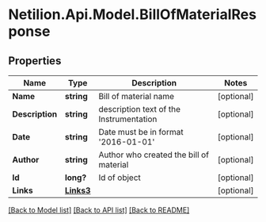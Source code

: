 # Netilion.Api.Model.BillOfMaterialResponse
## Properties

Name | Type | Description | Notes
------------ | ------------- | ------------- | -------------
**Name** | **string** | Bill of material name | [optional] 
**Description** | **string** | description text of the Instrumentation | [optional] 
**Date** | **string** | Date must be in format &#x27;2016-01-01&#x27; | [optional] 
**Author** | **string** | Author who created the bill of material | [optional] 
**Id** | **long?** | Id of object | [optional] 
**Links** | [**Links3**](Links3.md) |  | [optional] 

[[Back to Model list]](../README.md#documentation-for-models) [[Back to API list]](../README.md#documentation-for-api-endpoints) [[Back to README]](../README.md)

